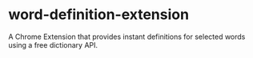 # word-definition-extension
A Chrome Extension that provides instant definitions for selected words using a free dictionary API.

